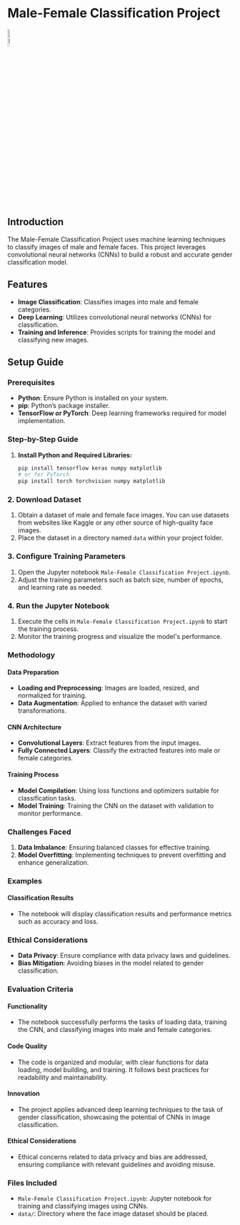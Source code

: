 # Male-Female Classification Project

<img src="https://github.com/sankalpsaoji98/Male-Female-Classification-Project/assets/26198596/c8f36d1f-35a4-4dd7-8828-f27330ebfc40" alt="Male-Female Classification Project" width="10%">

## Introduction

The Male-Female Classification Project uses machine learning techniques to classify images of male and female faces. This project leverages convolutional neural networks (CNNs) to build a robust and accurate gender classification model.

## Features

- **Image Classification**: Classifies images into male and female categories.
- **Deep Learning**: Utilizes convolutional neural networks (CNNs) for classification.
- **Training and Inference**: Provides scripts for training the model and classifying new images.

## Setup Guide

### Prerequisites
- **Python**: Ensure Python is installed on your system.
- **pip**: Python’s package installer.
- **TensorFlow or PyTorch**: Deep learning frameworks required for model implementation.

### Step-by-Step Guide

1. **Install Python and Required Libraries:**
   ```bash
   pip install tensorflow keras numpy matplotlib
   # or for PyTorch
   pip install torch torchvision numpy matplotlib

### 2. **Download Dataset**

1. Obtain a dataset of male and female face images. You can use datasets from websites like Kaggle or any other source of high-quality face images.
2. Place the dataset in a directory named `data` within your project folder.

### 3. **Configure Training Parameters**

1. Open the Jupyter notebook `Male-Female Classification Project.ipynb`.
2. Adjust the training parameters such as batch size, number of epochs, and learning rate as needed.

### 4. **Run the Jupyter Notebook**

1. Execute the cells in `Male-Female Classification Project.ipynb` to start the training process.
2. Monitor the training progress and visualize the model's performance.

### Methodology

#### Data Preparation

- **Loading and Preprocessing**: Images are loaded, resized, and normalized for training.
- **Data Augmentation**: Applied to enhance the dataset with varied transformations.

#### CNN Architecture

- **Convolutional Layers**: Extract features from the input images.
- **Fully Connected Layers**: Classify the extracted features into male or female categories.

#### Training Process

- **Model Compilation**: Using loss functions and optimizers suitable for classification tasks.
- **Model Training**: Training the CNN on the dataset with validation to monitor performance.

### Challenges Faced

1. **Data Imbalance**: Ensuring balanced classes for effective training.
2. **Model Overfitting**: Implementing techniques to prevent overfitting and enhance generalization.

### Examples

#### Classification Results

- The notebook will display classification results and performance metrics such as accuracy and loss.

### Ethical Considerations

- **Data Privacy**: Ensure compliance with data privacy laws and guidelines.
- **Bias Mitigation**: Avoiding biases in the model related to gender classification.

### Evaluation Criteria

#### Functionality

- The notebook successfully performs the tasks of loading data, training the CNN, and classifying images into male and female categories.

#### Code Quality

- The code is organized and modular, with clear functions for data loading, model building, and training. It follows best practices for readability and maintainability.

#### Innovation

- The project applies advanced deep learning techniques to the task of gender classification, showcasing the potential of CNNs in image classification.

#### Ethical Considerations

- Ethical concerns related to data privacy and bias are addressed, ensuring compliance with relevant guidelines and avoiding misuse.

### Files Included

- `Male-Female Classification Project.ipynb`: Jupyter notebook for training and classifying images using CNNs.
- `data/`: Directory where the face image dataset should be placed.
